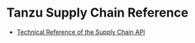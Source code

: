 # Tanzu Supply Chain Reference

- [Technical Reference of the Supply Chain API](./api/about.hbs.md)
